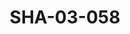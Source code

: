 ---
pid: SHA-03-058
title: SHA-03-058
language: en
original_label: 
rights: Sharhabil Ahmed
location_of_original: Sharhabil Ahmed
photographer_or_studio: 
scanned_from: photograph 12.6 by 17.8
_date: 1996-1997
location: Nigeria
description: Shihab Sharhabil Su'ad and Abdel 'Aziz playing guitar
additional_notes: 
permission_display: 'yes'
on_server: 'no'
on_website: 'no'
permalink: /photopages/en/SHA-03-058
layout: photo-page
---